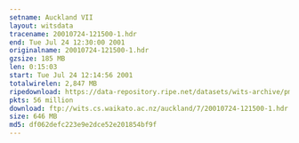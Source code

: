 ```yaml
---
setname: Auckland VII
layout: witsdata
tracename: 20010724-121500-1.hdr
end: Tue Jul 24 12:30:00 2001
originalname: 20010724-121500-1.hdr
gzsize: 185 MB
len: 0:15:03
start: Tue Jul 24 12:14:56 2001
totalwirelen: 2,847 MB
ripedownload: https://data-repository.ripe.net/datasets/wits-archive/pma/long/auck/7//20010724-121500-1.hdr.gz
pkts: 56 million
download: ftp://wits.cs.waikato.ac.nz/auckland/7/20010724-121500-1.hdr.gz
size: 646 MB
md5: df062defc223e9e2dce52e201854bf9f
---
```

